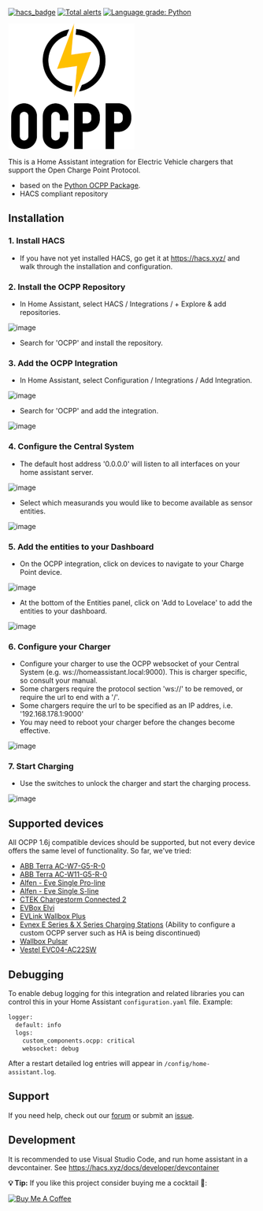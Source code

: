 [![hacs_badge](https://img.shields.io/badge/HACS-Default-orange.svg)](https://github.com/custom-components/hacs)
[![Total alerts](https://img.shields.io/lgtm/alerts/g/lbbrhzn/ocpp.svg?logo=lgtm&logoWidth=18)](https://lgtm.com/projects/g/lbbrhzn/ocpp/alerts/)
[![Language grade: Python](https://img.shields.io/lgtm/grade/python/g/lbbrhzn/ocpp.svg?logo=lgtm&logoWidth=18)](https://lgtm.com/projects/g/lbbrhzn/ocpp/context:python)

![OCPP](https://github.com/home-assistant/brands/raw/master/custom_integrations/ocpp/icon.png)

This is a Home Assistant integration for Electric Vehicle chargers that support the Open Charge Point Protocol.

* based on the [Python OCPP Package](https://github.com/mobilityhouse/ocpp).
* HACS compliant repository 

## Installation


### 1. Install HACS ###
- If you have not yet installed HACS, go get it at https://hacs.xyz/ and walk through the installation and configuration.

### 2. Install the OCPP Repository ###
- In Home Assistant, select HACS / Integrations / + Explore & add repositories.

![image](https://user-images.githubusercontent.com/8673442/129494626-6e7a82b3-659f-4c39-a7be-43f70141cc7b.png)
- Search for 'OCPP' and install the repository.

### 3. Add the OCPP Integration ###
- In Home Assistant, select Configuration / Integrations / Add Integration.

![image](https://user-images.githubusercontent.com/8673442/129494673-4718ba88-7872-435b-a331-66c8c34dddeb.png)
- Search for 'OCPP' and add the integration.

![image](https://user-images.githubusercontent.com/8673442/129494723-80e2e402-7564-4e86-b599-b87f32987ac0.png)

### 4. Configure the Central System ###
- The default host address '0.0.0.0' will listen to all interfaces on your home assistant server.

![image](https://user-images.githubusercontent.com/8673442/129494762-08052152-f057-4563-93b5-5aae810dfbfc.png)
- Select which measurands you would like to become available as sensor entities.

![image](https://user-images.githubusercontent.com/8673442/129494804-cdff0dfb-a421-490c-af1e-e939f01455b4.png)

### 5. Add the entities to your Dashboard ###
- On the OCPP integration, click on devices to navigate to your Charge Point device.

![image](https://user-images.githubusercontent.com/8673442/129495402-526a1863-9e9f-4a83-85de-d8add63a64ba.png)

- At the bottom of the Entities panel, click on 'Add to Lovelace' to add the entities to your dashboard.

![image](https://user-images.githubusercontent.com/8673442/129495159-611f4f86-aa90-4320-a69c-ce0870f6ee8c.png)

### 6. Configure your Charger ###

- Configure your charger to use the OCPP websocket of your Central System (e.g. ws://homeassistant.local:9000). This is charger specific, so consult your manual.
- Some chargers require the protocol section 'ws://' to be removed, or require the url to end with a '/'.
- Some chargers require the url to be specified as an IP addres, i.e. '192.168.178.1:9000'
- You may need to reboot your charger before the changes become effective.

![image](https://user-images.githubusercontent.com/8673442/129495720-2ed9f0d6-b736-409a-8e14-fbd447dea078.png)


### 7. Start Charging ###
- Use the switches to unlock the charger and start the charging process.

![image](https://user-images.githubusercontent.com/8673442/129495891-91f40bf9-f48e-4ced-b303-bf0fb77898f3.png)

## Supported devices

All OCPP 1.6j compatible devices should be supported, but not every device offers the same level of functionality. So far, we've tried:

- [ABB Terra AC-W7-G5-R-0](https://new.abb.com/products/6AGC082156/tac-w7-g5-r-0)
- [ABB Terra AC-W11-G5-R-0](https://new.abb.com/products/6AGC082156/tac-w11-g5-r-0)
- [Alfen - Eve Single Pro-line](https://alfen.com/en/ev-charge-points/alfen-product-range)
- [Alfen - Eve Single S-line](https://alfen.com/en/ev-charge-points/alfen-product-range)
- [CTEK Chargestorm Connected 2](https://www.ctek.com/uk/ev-charging/chargestorm%C2%AE-connected-2)
- [EVBox Elvi](https://evbox.com/en/products/home-chargers/elvi?language=en)
- [EVLink Wallbox Plus](https://www.se.com/ww/en/product/EVH3S22P0CK/evlink-wallbox-plus---t2-attached-cable---3-phase---32a-22kw/)
- [Evnex E Series & X Series Charging Stations](https://www.evnex.com/) (Ability to configure a custom OCPP server such as HA is being discontinued)
- [Wallbox Pulsar](https://wallbox.com/en_uk/wallbox-pulsar)
- [Vestel EVC04-AC22SW](https://www.vestel-echarger.com/EVC04_HomeSmart22kW.html)

## Debugging

To enable debug logging for this integration and related libraries you
can control this in your Home Assistant `configuration.yaml`
file. Example:

```
logger:
  default: info
  logs:
    custom_components.ocpp: critical
    websocket: debug
```

After a restart detailed log entries will appear in `/config/home-assistant.log`.

## Support

If you need help, check out our [forum](https://github.com/lbbrhzn/ocpp/discussions) or submit an [issue](https://github.com/lbbrhzn/ocpp/issues).

## Development

It is recommended to use Visual Studio Code, and run home assistant in a devcontainer.
See https://hacs.xyz/docs/developer/devcontainer

**💡 Tip:** If you like this project consider buying me a cocktail 🍹:

<a href="https://www.buymeacoffee.com/lbbrhzn" target="_blank">
  <img src="https://cdn.buymeacoffee.com/buttons/default-black.png" alt="Buy Me A Coffee" width="150px">
</a>
